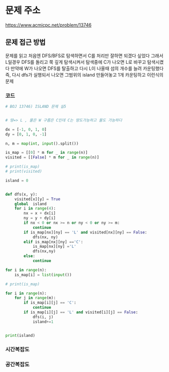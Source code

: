 # 문제 주소
https://www.acmicpc.net/problem/13746

## 문제 접근 방법
문제를 읽고 처음엔 DFS/BFS로 탐색하면서 C를 처리만 잘하면 되겠다 싶었다
그래서 L일경우 DFS를 돌리고 쭉 깊게 탐색시켜서 탐색중에 C가 나오면 L로 바꾸고 탐색시켰다
만약에 W가 나오면 DFS를 탈출하고 다시 L이 나올때 섬의 개수를 늘려 카운팅했다
즉, 다시 dfs가 실행되서 나오면 그범위의 island 만들어놓고 1개 카운팅하고 이런식의 문제 
### 코드
```python
# BOJ 13746) ISLAND 문제 실5


# 땅=> L , 물은 W 구름은 C인데 C는 땅도가능하고 물도 가능하다

dx = [-1, 0, 1, 0]
dy = [0, 1, 0, -1]

n, m = map(int, input().split())

is_map = [[0] * m for _ in range(n)]
visited = [[False] * m for _ in range(n)]

# print(is_map)
# print(visited)

island = 0


def dfs(x, y):
    visited[x][y] = True
    global  island
    for i in range(4):
        nx = x + dx[i]
        ny = y + dy[i]
        if nx < 0 or nx >= n or ny < 0 or ny >= m:
            continue
        if is_map[nx][ny] == 'L' and visited[nx][ny] == False:
            dfs(nx, ny)
        elif is_map[nx][ny] =='C':
            is_map[nx][ny] ='L'
            dfs(nx,ny)
        else:
            continue

for i in range(n):
    is_map[i] = list(input())

# print(is_map)

for i in range(n):
    for j in range(m):
        if is_map[i][j] == 'C':
            continue
        if is_map[i][j] == 'L' and visited[i][j] == False:
            dfs(i, j)
            island+=1


print(island)

```
### 시간복잡도


### 공간복잡도

